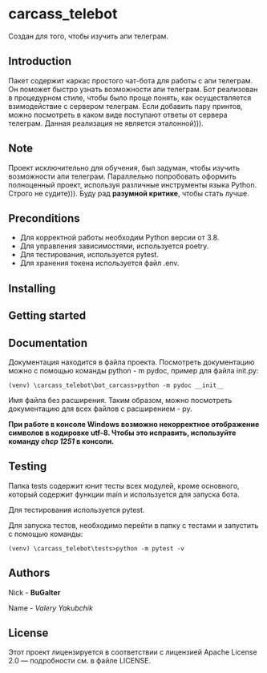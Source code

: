# carcass_telebot

Создан для того, чтобы изучить апи телеграм.

## Introduction

Пакет содержит каркас простого чат-бота для работы с апи телеграм. Он поможет
быстро узнать возможности апи телеграм. Бот реализован в процедурном стиле,
чтобы было проще понять, как осуществляется взимодействие с сервером телеграм.
Если добавить пару принтов, можно посмотреть в каком виде поступают ответы от
сервера телеграм. Данная реализация не является эталонной))).

## Note

Проект исключительно для обучения, был задуман, чтобы изучить возможности апи телеграм.
Параллельно попробовать оформить полноценный проект, используя различные инструменты
языка Python. Строго не судите))). Буду рад **разумной критике**, чтобы стать лучше.

## Preconditions

* Для корректной работы необходим Python версии от 3.8.
* Для управления зависимостями, используется poetry.
* Для тестирования, используется pytest.
* Для хранения токена используется файл .env.

## Installing

## Getting started


## Documentation

Документация находится в файла проекта.
Посмотреть документацию можно с помощью команды python - m pydoc, пример для файла init.py:
```
(venv) \carcass_telebot\bot_carcass>python -m pydoc __init__ 
```
Имя файла без расширения. Таким образом, можно посмотреть документацию для всех
файлов с расширением - py.

**При работе в консоле Windows возможно некорректное отображение символов в кодировке utf-8.
Чтобы это исправить, используйте команду *chcp 1251* в консоли.**

## Testing

Папка tests содержит юнит тесты всех модулей, кроме основного, который содержит функции
main и используется для запуска бота.

Для тестирования используется pytest.

Для запуска тестов, необходимо перейти в папку с тестами и запустить с помощью команды:

`(venv) \carcass_telebot\tests>python -m pytest -v`

## Authors

Nick - **BuGalter**

Name - *Valery Yakubchik*

## License

Этот проект лицензируется в соответствии с лицензией Apache License 2.0 — подробности 
см. в файле LICENSE.
